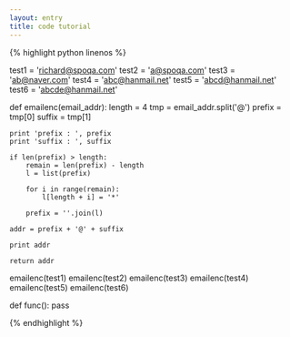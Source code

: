```yaml
---
layout: entry
title: code tutorial
---
```


{% highlight python linenos %}

test1 = 'richard@spoqa.com'
test2 = 'a@spoqa.com'
test3 = 'ab@naver.com'
test4 = 'abc@hanmail.net'
test5 = 'abcd@hanmail.net'
test6 = 'abcde@hanmail.net'

def emailenc(email_addr):
    length = 4
    tmp = email_addr.split('@')
    prefix = tmp[0]
    suffix = tmp[1]
    
    print 'prefix : ', prefix
    print 'suffix : ', suffix

    if len(prefix) > length:
        remain = len(prefix) - length
        l = list(prefix)

        for i in range(remain):
            l[length + i] = '*'

        prefix = ''.join(l)

    addr = prefix + '@' + suffix
    
    print addr

    return addr

emailenc(test1)
emailenc(test2)
emailenc(test3)
emailenc(test4)
emailenc(test5)
emailenc(test6)

def func():
    pass

{% endhighlight %}
